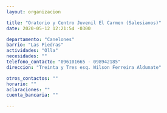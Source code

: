 ```yaml
---
layout: organizacion

title: "Oratorio y Centro Juvenil El Carmen (Salesianos)"
date: 2020-05-12 12:21:54 -0300

departamento: "Canelones"
barrio: "Las Piedras"
actividades: "Olla"
necesidades: ""
telefono_contacto: "096101665 - 098942185"
direccion: "Treinta y Tres esq. Wilson Ferreira Aldunate"

otros_contactos: ""
horario: ""
aclaraciones: ""
cuenta_bancaria: ""

---
```

